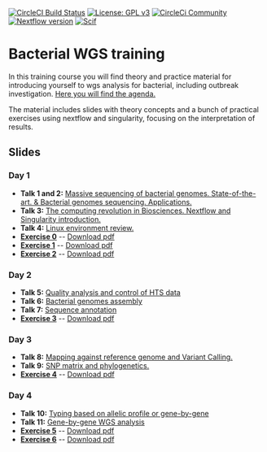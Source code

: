 [![CircleCI Build Status](https://circleci.com/gh/circleci/circleci-docs.svg?style=shield)](https://circleci.com/gh/BU-ISCIII/bacterial_wgs_training) [![License: GPL v3](https://img.shields.io/badge/License-GPL%20v3-blue.svg)](https://www.gnu.org/licenses/gpl-3.0) [![CircleCi Community](https://img.shields.io/badge/community-CircleCI%20Discuss-343434.svg)](https://discuss.circleci.com) [![Nextflow version](https://img.shields.io/badge/nextflow->0.29.0-green.svg)](http://nextflow.io) [![Scif](https://img.shields.io/badge/Filesystem-Scientific-brightgreen.svg)](https://sci-f.github.io)

# Bacterial WGS training

In this training course you will find theory and practice material for introducing yourself to wgs analysis for bacterial, including outbreak investigation. [Here you will find the agenda.](slides/20231009_5ED_curso_SeqGenBac_agenda.pdf)

The material includes slides with theory concepts and a bunch of practical exercises using nextflow and singularity, focusing on the interpretation of results.

## Slides

### Day 1

- **Talk 1 and 2:** [Massive sequencing of bacterial genomes. State-of-the-art. & Bacterial genomes sequencing. Applications.](slides/talk1/20231016_5ED_curso_SeqGenBac_session1.1-2_Introduccion_ICuesta.pdf)
- **Talk 3:** [The computing revolution in Biosciences. Nextflow and Singularity introduction.](slides/talk3/curso_SeqGenBac_ChangingComputingParadigm.pdf)
- **Talk 4:** [Linux environment review.](slides/talk2/curso_SeqGenBac_session1.2_linux.pdf)
- [**Exercise 0**](exercises/00_SetUp.md) -- [Download pdf](exercises/00_SetUp.pdf)
- [**Exercise 1**](exercises/01_LinuxBasicCommands.md) -- [Download pdf](exercises/01_LinuxBasicCommands.pdf)
- [**Exercise 2**](exercises/02_NextflowSingularity.md) -- [Download pdf](exercises/02_LinuxNextflowSingularity.pdf)

### Day 2

- **Talk 5:** [Quality analysis and control of HTS data](slides/talk5/curso_SeqGenBac_session2.2_quality_assesment.pdf)
- **Talk 6:** [Bacterial genomes assembly](slides/talk6/20221017_5ED_curso_SeqGenBac_session2.3_assembly_ICuesta.pdf)
- **Talk 7:** [Sequence annotation](slides/talk11/20231020_5ED_curso_SeqGenBac_session5.1_annotation_ICuesta.pdf)
- [**Exercise 3**](exercises/03_QualityAndAssembly.md) -- [Download pdf](exercises/03_QualityAndAssembly.pdf)

### Day 3

- **Talk 8:** [Mapping against reference genome and Variant Calling.](slides/talk7/curso_SeqGenBac_session3.1_MappingAndVariantCalling.pdf)
- **Talk 9:** [SNP matrix and phylogenetics.](slides/talk8/curso_SeqGenBac_session3.2_SNPMatrixAndPhylogenetics.pdf)
- [**Exercise 4**](exercises/04_outbreakSNP.md) -- [Download pdf](exercises/04_outbreakSNP.pdf)

### Day 4

- **Talk 10:** [Typing based on allelic profile or gene-by-gene](slides/talk9/20231019_5ED_curso_SeqGenBac_session4.1_tipificacion-gen-by-gene_ICuesta.pdf)
- **Talk 11:** [Gene-by-gene WGS analysis](slides/talk10/curso_SeqGenBac_session4.2_GeneByGenevsSNPs.pdf)
- [**Exercise 5**](./exercises/05_outbreakcgMLST.md) -- [Download pdf](exercises/05_outbreakcgMLST.pdf)
- [**Exercise 6**](exercises/06_annotation.md) -- [Download pdf](exercises/06_annotation.pdf)